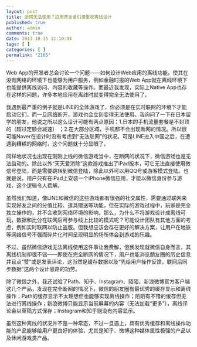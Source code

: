 ```yaml
---
layout: post
title: 断网无法使用？应用开发者们请重视离线设计
published: true
author: admin
comments: true
date: 2013-10-15 11:10:04
tags: [ ]
categories: [ ]
permalink: "2165"
---
```

Web App的开发者总会讨论一个问题——如何设计Web应用的离线功能，使其在没有网络的环境下也能够为用户服务，例如金融时报的Web App就在离线环境下也能提供离线访问、内容的收藏等操作。而最近我发现，实际上Native App也存在这样的问题，许多本地应用在离线时就变得完全无法使用了。

我遇到最严重的例子就是LINE的全体游戏了，你必须是在实时联网的环境下才能启动它们，而一旦网络断开，游戏也会立刻变得无法使用。我询问了一下在日本留学的朋友，他说之所以这么设计可能有两点原因：1.日本的手机流量套餐是不封顶的（超过定额会减速） ；2.在大部分区域，手机都不会出现断网的情况。所以很可能Naver在设计时没有考虑到“无法联网”的状况。可是LINE进入中国之后，在遭遇到糟糕的网络时，这个问题就十分显眼了。

同样地状况也出现在刚刚上线的微信游戏当中，在断网的状况下，微信游戏也是无法启动的。除此以外“天天爱消除”这款游戏推出了iPad版本，可它无法直接使用微信号登陆，而是需要跳转到微信登陆，除此以外可以用QQ号或游客模式登陆。也就是说，用户只有在iPad上安装一个iPhone微信应用，才能以微信身份参与游戏，这个逻辑令人费解。



虽然我们知道，像LINE和微信的这些游戏都有很强的社交属性，需要通过联网来实现好友之间的分值比较、道具赠送等功能，但在实际的游戏过程中，玩家是完全独立操作的，并不会收到网络环境的影响。那么，为什么不将游戏设计成离线可玩，数据和比分在联网后可参与线上比较的模式呢？可能设计团队有其他方面的考虑，例如实时联网以防止盗版。但我想应该会存在更好的解决方案，让用户在地铁等网络信号不强而碎片化时间呈现明显的场所体会到游戏的乐趣。

不过，虽然微信游戏无法离线使用这件事让我费解，但我发现就微信自身而言，其离线机制却很不错——即使在完全断网的情况下，用户也能浏览朋友圈的历史信息并且点“赞”或是发表评论，这当然是缓存数据以及“先给用户操作反馈，联网后同步数据”这两个设计思路的功劳。



除了微信之外，我还试验了Path、知乎、Instagram、陌陌、新浪微博官方客户端这几个产品，发现在完全断网的情况下，微信的朋友圈有最优秀的缓存显示和离线操作；Path的缓存显示不太理想但也能够实现离线操作；陌陌有不错的缓存但无法进行离线操作；新浪微博只能显示当前屏幕的内容（无法加载“更多”），离线评论会以草稿方式保存；Instagram和知乎则没有内容显示。

虽然这种离线的状况并不是一种常态，不过一旦遇上，具有优秀缓存和离线操作功能的产品能够给用户更良好的体验，尤其是知乎、微博这种媒体属性极强的产品以及休闲游戏类产品。